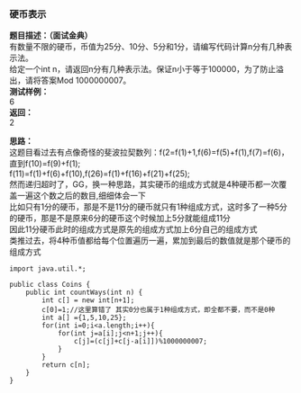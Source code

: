 <a name="6c5Qr"></a>
### 硬币表示
**题目描述：（面试金典）**<br />有数量不限的硬币，币值为25分、10分、5分和1分，请编写代码计算n分有几种表示法。<br />给定一个int n，请返回n分有几种表示法。保证n小于等于100000，为了防止溢出，请将答案Mod 1000000007。<br />**测试样例：**<br />6<br />**返回：**<br />2

**思路：**<br />这题目看过去有点像奇怪的斐波拉契数列：f(2=f(1)+1,f(6)=f(5)+f(1),f(7)=f(6)，直到f(10)=f(9)+f(1);<br />f(11)=f(1)+f(6)+f(10),f(26)=f(1)+f(16)+f(21)+f(25);<br />然而递归超时了，GG，换一种思路，其实硬币的组成方式就是4种硬币都一次覆盖一遍这个数之后的数目,细细体会一下<br />比如只有1分的硬币，那是不是11分的硬币就只有1种组成方式，这时多了一种5分的硬币，那是不是原来6分的硬币这个时候加上5分就能组成11分<br />因此11分硬币此时的组成方式是原先的组成方式加上6分自己的组成方式<br />类推过去，将4种币值都给每个位置遍历一遍，累加到最后的数值就是那个硬币的组成方式

```
import java.util.*;

public class Coins {
    public int countWays(int n) {
        int c[] = new int[n+1];
        c[0]=1;//这里算错了 其实0分也属于1种组成方式，即全都不要，而不是0种
        int a[] ={1,5,10,25};
        for(int i=0;i<a.length;i++){
            for(int j=a[i];j<n+1;j++){
                c[j]=(c[j]+c[j-a[i]])%1000000007;
            }
        }
        return c[n];
    }
}
```